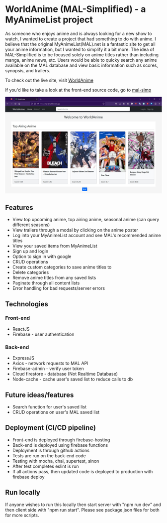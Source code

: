 # WorldAnime (MAL-Simplified) - a MyAnimeList project

As someone who enjoys anime and is always looking for a new show to watch, I wanted to create a project that had something to do with anime. I believe that the original MyAnimeList(MAL).net is a fantastic site to get all your anime information, but I wanted to simplify it a bit more. The idea of MAL-Simplified is to be focused solely on anime titles rather than including manga, anime news, etc. Users would be able to quicky search any anime available on the MAL database and view basic information such as scores, synopsis, and trailers.

To check out the live site, visit [WorldAnime](https://mal-simplified.web.app/)

If you'd like to take a look at the front-end source code, go to [mal-simp](https://github.com/ryanpv/mal-simp)

![WorldAnime-Screenshot](https://github.com/ryanpv/mal-simp/blob/main/public/WorldAnime-Screenshot.jpg)

## Features
* View top upcoming anime, top airing anime, seasonal anime (can query different seasons)
* View trailers through a modal by clicking on the anime poster
* Log into your MyAnimeList account and see MAL's recommended anime titles
* View your saved items from MyAnimeList
* Sign up and login 
* Option to sign in with google 
* CRUD operations
* Create custom categories to save anime titles to
* Delete categories
* Remove anime titles from any saved lists
* Paginate through all content lists
* Error handling for bad requests/server errors

## Technologies

### Front-end
* ReactJS
* Firebase - user authentication

### Back-end
* ExpressJS
* Axios - network requests to MAL API
* Firebase-admin - verify user token 
* Cloud firestore - database (Not Realtime Database)
* Node-cache - cache user's saved list to reduce calls to db

## Future ideas/features
* Search function for user's saved list
* CRUD operations on user's MAL saved list

## Deployment (CI/CD pipeline)
* Front-end is deployed through firebase-hosting
* Back-end is deployed using firebase functions
* Deployment is through github actions
* Tests are run on the back-end code
* Testing with mocha, chai, supertest, sinon
* After test completes eslint is run
* If all actions pass, then updated code is deployed to production with firebase deploy

## Run locally
If anyone wishes to run this locally then start server with "npm run dev" and then client side with "npm run start". Please see package.json files for both for more scripts.